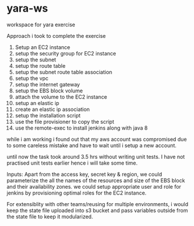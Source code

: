 # yara-ws
workspace for yara exercise

Approach i took to complete the exercise

1) Setup an EC2 instance 
2) setup the security group for EC2 instance
3) setup the subnet
4) setup the route table
5) setup the subnet route table association
6) setup the vpc
7) setup the internet gateway
8) setup the EBS block volume
9) attach the volume to the EC2 instance
10) setup an elastic ip
11) create an elastic ip association
12) setup the installation script
13) use the file provisioner to copy the script
14) use the remote-exec to install jenkins along with java 8

while i am working i found out that my aws account was compromised  due to some careless mistake and have to wait until i setup a new account.

until now the task took around 3.5 hrs without writing unit tests. I have not practised unit tests earlier hence i will take some time.

Inputs: Apart from the access key, secret key & region, we could parameterize the all the names of the resources and size of the EBS block and their availability zones. we could setup appropriate user and role for jenkins by provisioning optimal roles for the EC2 instance.

For extensiblity with other teams/reusing for multiple environments, i would keep the state file uploaded into s3 bucket and pass variables outside from the state file to keep it modularized.


